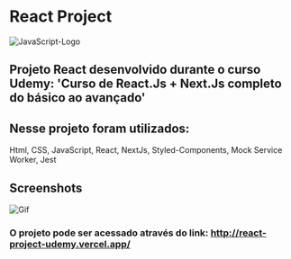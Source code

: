 # React Project
![JavaScript-Logo](https://github.com/ASOCezar/udemy_react/blob/master/public/js-logo.png)

## Projeto React desenvolvido durante o curso Udemy: 'Curso de React.Js + Next.Js completo do básico ao avançado'

## Nesse projeto foram utilizados:
Html, CSS, JavaScript, React, NextJs, Styled-Components, Mock Service Worker, Jest

## Screenshots

![Gif](https://github.com/ASOCezar/udemy_react/blob/master/public/Udemy%20Projeto%201.gif)

### O projeto pode ser acessado através do link: http://react-project-udemy.vercel.app/
